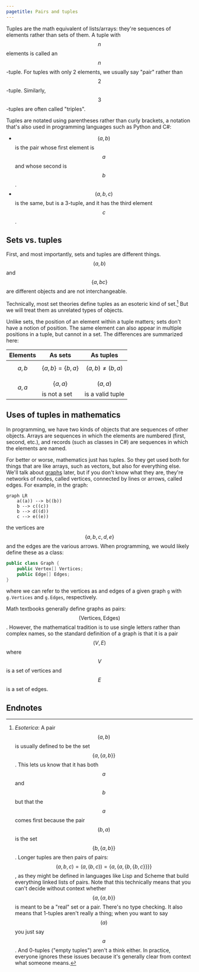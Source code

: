 ```yaml
---
pagetitle: Pairs and tuples
---
```

Tuples are the math equivalent of lists/arrays: they're sequences of elements rather than sets of them.  A tuple with $$n$$ elements is called an $$n$$-tuple.  For tuples with only 2 elements, we usually say "pair" rather than $$2$$-tuple.  Similarly, $$3$$-tuples are often called "triples".

Tuples are notated using parentheses rather than curly brackets, a notation that's also used in programming languages such as Python and C#:
* $$(a,b)$$ is the pair whose first element is $$a$$ and whose second is $$b$$. 
* $$(a,b,c)$$ is the same, but is a 3-tuple, and it has the third element $$c$$.

## Sets vs. tuples

First, and most importantly, sets and tuples are different things.  $$(a,b)$$ and $$\{ a, bc \}$$ are different objects and are not interchangeable.  

Technically, most set theories define tuples as an esoteric kind of set.[^1] But we will treat them as unrelated types of objects.

Unlike sets, the position of an element within a tuple matters; sets don't have a notion of position.  The same element can also appear in multiple positions in a tuple, but cannot in a set.  The differences are summarized here:

| Elements | As sets                  | As tuples                  |
| -------- | -------                  | ---------                  |
| $$a,b$$  | $$\{a,b\} = \{b,a\}$$    | $$(a,b)\neq(b,a)$$         |
| $$a,a$$  | $$\{a,a\}$$ is not a set | $$(a,a)$$ is a valid tuple |

## Uses of tuples in mathematics

In programming, we have two kinds of objects that are sequences of other objects.  Arrays are sequences in which the elements are numbered (first, second, etc.), and records (such as classes in C#) are sequences in which the elements are named.

For better or worse, mathematics just has tuples.  So they get used both for things that are like arrays, such as vectors, but also for everything else.  We'll talk about [graphs](Graphs) later, but if you don't know what they are, they're networks of nodes, called vertices, connected by lines or arrows, called edges.  For example, in the graph:
```mermaid
graph LR
    a((a)) --> b((b))
    b --> c((c))
    b --> d((d))
    c --> e((e))
```
the vertices are $$\{ a,b,c,d,e\}$$ and the edges are the various arrows.  When programming, we would likely define these as a class:
```c#
public class Graph {
    public Vertex[] Vertices;
    public Edge[] Edges;
}
```
where we can refer to the vertices as and edges of a given graph `g` with `g.Vertices` and `g.Edges`, respectively.

Math textbooks generally define graphs as pairs: $$(\text{Vertices}, \text{Edges})$$. However, the mathematical tradition is to use single letters rather than complex names, so the standard definition of a graph is that it is a pair $$(V,E)$$ where $$V$$ is a set of vertices and $$E$$ is a set of edges.

## Endnotes

[^1]: *Esoterica*: A pair $$(a,b)$$ is usually defined to be the set $$\{a,\{a,b\}\}$$.  This lets us know that it has both $$a$$ and $$b$$ but that the $$a$$ comes first because the pair $$(b,a)$$ is the set $$\{b, \{a,b\}\}$$.  Longer tuples are then pairs of pairs: $$(a,b,c)=(a,(b,c))=\{a, \{a, \{b, \{b, c\}\}\}\}$$, as they might be defined in languages like Lisp and Scheme that build everything linked lists of pairs.  Note that this technically means that you can't decide without context whether $$\{a, \{a, b\}\}$$ is meant to be a "real" set or a pair.  There's no type checking.  It also means that 1-tuples aren't really a thing; when you want to say $$(a)$$ you just say $$a$$.  And 0-tuples ("empty tuples") aren't a think either.  In practice, everyone ignores these issues because it's generally clear from context what someone means.